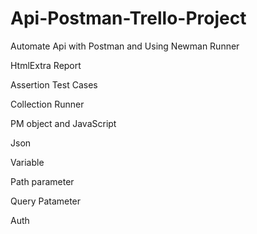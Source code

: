 # Api-Postman-Trello-Project
Automate Api with Postman and Using Newman Runner

HtmlExtra Report

Assertion Test Cases 

Collection Runner

PM object and JavaScript

Json 

Variable 

Path parameter

Query Patameter

Auth

